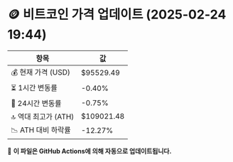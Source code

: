 # 🪙 비트코인 가격 업데이트 (2025-02-24 19:44)

| 항목                | 값 |
|--------------------|----------------|
| 💰 현재 가격 (USD) | $95529.49 |
| ⏳ 1시간 변동률    | -0.40% |
| 📆 24시간 변동률   | -0.75% |
| 🔝 역대 최고가 (ATH) | $109021.48 |
| 📉 ATH 대비 하락률 | -12.27% |

🔄 **이 파일은 GitHub Actions에 의해 자동으로 업데이트됩니다.**
